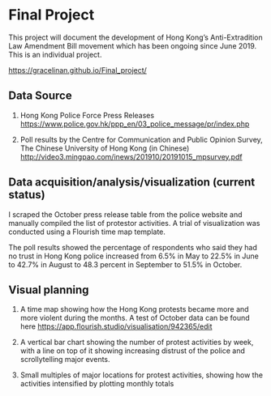 # Final Project
 
This project will document the development of Hong Kong’s Anti-Extradition Law Amendment Bill movement which has been ongoing since June 2019. This is an individual project.

https://gracelinan.github.io/Final_project/

## Data Source

1) Hong Kong Police Force Press Releases https://www.police.gov.hk/ppp_en/03_police_message/pr/index.php 

2) Poll results by the Centre for Communication and Public Opinion Survey, The Chinese University of Hong Kong (in Chinese) http://video3.mingpao.com/inews/201910/20191015_mpsurvey.pdf 

## Data acquisition/analysis/visualization (current status)

I scraped the October press release table from the police website and manually compiled the list of protestor activities. A trial of visualization was conducted using a Flourish time map template.

The poll results showed the percentage of respondents who said they had no trust in Hong Kong police increased from 6.5% in May to 22.5% in June to 42.7% in August to 48.3 percent in September to 51.5% in October.

## Visual planning

1) A time map showing how the Hong Kong protests became more and more violent during the months. A test of October data can be found here https://app.flourish.studio/visualisation/942365/edit 

2) A vertical bar chart showing the number of protest activities by week, with a line on top of it showing increasing distrust of the police and scrollytelling major events.

3) Small multiples of major locations for protest activities, showing how the activities intensified by plotting monthly totals
